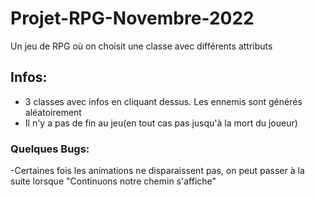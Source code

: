 # Projet-RPG-Novembre-2022
Un jeu de RPG où on choisit une classe avec différents attributs

## Infos:
- 3 classes avec infos en cliquant dessus. Les ennemis sont générés aléatoirement 
- Il n'y a pas de fin au jeu(en tout cas pas jusqu'à la mort du joueur)

### Quelques Bugs:
-Certaines fois les animations ne disparaissent pas, on peut passer à la suite lorsque "Continuons notre chemin s'affiche"
